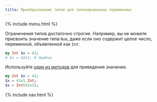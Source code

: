 ```yaml
---
title: Преобразование типов для типизированных переменных
---
```


{% include menu.html %}

Ограничения типов достаточно строгие. Например, вы не можете присвоить значение типа `Num`, даже если оно содержит целое число, переменной, объявленной как `Int`:

```raku
my Int $x = 42;
# $x = 42e1; # Ошибка
```

Используйте [один из методов](/ru/essentials/coercion/#topics-in-this-section) для приведения значения.

```raku
my Int $x = 42;
$x = 42e1.Int;
$x = Int(42e1);
```

{% include nav.html %}